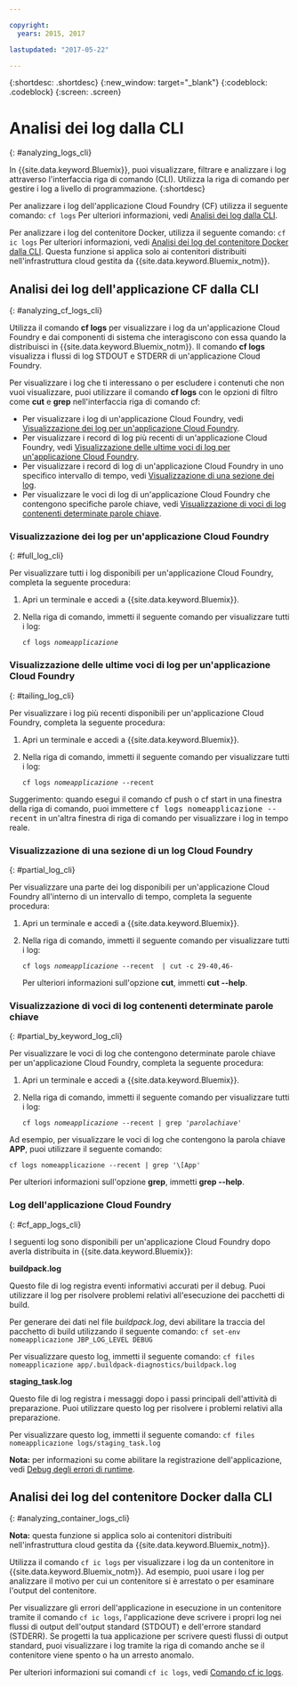 ```yaml
---

copyright:
  years: 2015, 2017

lastupdated: "2017-05-22"

---
```



{:shortdesc: .shortdesc}
{:new_window: target="_blank"}
{:codeblock: .codeblock}
{:screen: .screen}

# Analisi dei log dalla CLI
{: #analyzing_logs_cli}

In {{site.data.keyword.Bluemix}}, puoi visualizzare, filtrare e analizzare i log attraverso l'interfaccia riga di comando (CLI). Utilizza la riga di comando per gestire i log a livello di programmazione. 
{:shortdesc}

Per analizzare i log dell'applicazione Cloud Foundry (CF) utilizza il seguente comando: `cf logs`
Per ulteriori informazioni, vedi [Analisi dei log dalla CLI](logging_view_cli.html#analyzing_cf_logs_cli).

Per analizzare i log del contenitore Docker, utilizza il seguente comando: `cf ic logs`
Per ulteriori informazioni, vedi [Analisi dei log del contenitore Docker dalla CLI](logging_view_cli.html#analyzing_container_logs_cli). Questa funzione si applica solo ai contenitori distribuiti nell'infrastruttura cloud gestita da {{site.data.keyword.Bluemix_notm}}.


## Analisi dei log dell'applicazione CF dalla CLI
{: #analyzing_cf_logs_cli}

Utilizza il comando **cf logs** per visualizzare i log da un'applicazione Cloud Foundry e dai componenti di sistema che interagiscono con essa quando la distribuisci in {{site.data.keyword.Bluemix_notm}}. Il comando **cf logs** visualizza i flussi di log STDOUT e STDERR di un'applicazione Cloud Foundry.

Per visualizzare i log che ti interessano o per escludere i contenuti che non vuoi visualizzare, puoi utilizzare il comando **cf logs** con le opzioni di filtro come **cut** e **grep** nell'interfaccia riga di comando cf:

* Per visualizzare i log di un'applicazione Cloud Foundry, vedi [Visualizzazione dei log per un'applicazione Cloud Foundry](logging_view_cli.html#full_log_cli).
* Per visualizzare i record di log più recenti di un'applicazione Cloud Foundry, vedi [Visualizzazione delle ultime voci di log per un'applicazione Cloud Foundry](logging_view_cli.html#tailing_log_cli).
* Per visualizzare i record di log di un'applicazione Cloud Foundry in uno specifico intervallo di tempo, vedi [Visualizzazione di una sezione dei log](logging_view_cli.html#partial_log_cli).
* Per visualizzare le voci di log di un'applicazione Cloud Foundry che contengono specifiche parole chiave, vedi [Visualizzazione di voci di log contenenti determinate parole chiave](logging_view_cli.html#partial_by_keyword_log_cli).


### Visualizzazione dei log per un'applicazione Cloud Foundry
{: #full_log_cli}

Per visualizzare tutti i log disponibili per un'applicazione Cloud Foundry, completa la seguente procedura:

1. Apri un terminale e accedi a {{site.data.keyword.Bluemix}}.

2. Nella riga di comando, immetti il seguente comando per visualizzare tutti i log:

   <pre class="pre screen"><code>cf logs <var class="keyword varname">nomeapplicazione</var></code></pre>
   
   
### Visualizzazione delle ultime voci di log per un'applicazione Cloud Foundry
{: #tailing_log_cli}

Per visualizzare i log più recenti disponibili per un'applicazione Cloud Foundry, completa la seguente procedura:

1. Apri un terminale e accedi a {{site.data.keyword.Bluemix}}.

2. Nella riga di comando, immetti il seguente comando per visualizzare tutti i log:

     <pre class="pre screen"><code>cf logs <var class="keyword varname">nomeapplicazione</var> --recent</code></pre>

<div class="note tip"><span class="tiptitle">Suggerimento:</span> quando esegui il comando <span class="keyword cmdname">cf push</span> o <span class="keyword cmdname">cf
start</span> in una finestra della riga di comando, puoi immettere <samp class="ph codeph">cf
logs nomeapplicazione --recent</samp> in un'altra finestra di riga di comando per visualizzare
i log in tempo reale. </div>


### Visualizzazione di una sezione di un log Cloud Foundry
{: #partial_log_cli}

Per visualizzare una parte dei log disponibili per un'applicazione Cloud Foundry all'interno di un intervallo di tempo, completa la seguente procedura:

1. Apri un terminale e accedi a {{site.data.keyword.Bluemix}}.

2. Nella riga di comando, immetti il seguente comando per visualizzare tutti i log:

    <pre class="pre screen"><code>cf logs <var class="keyword varname">nomeapplicazione</var> --recent  | cut -c 29-40,46-</code></pre>
    
    Per ulteriori informazioni sull'opzione **cut**, immetti **cut --help**.


### Visualizzazione di voci di log contenenti determinate parole chiave
{: #partial_by_keyword_log_cli}

Per visualizzare le voci di log che contengono determinate parole chiave per un'applicazione Cloud Foundry, completa la seguente procedura:

1. Apri un terminale e accedi a {{site.data.keyword.Bluemix}}.

2. Nella riga di comando, immetti il seguente comando per visualizzare tutti i log:

    <pre class="pre screen"><code>cf logs <var class="keyword varname">nomeapplicazione</var> --recent | grep '<var class="keyword varname">parolachiave</var>'</code></pre>
    

Ad esempio, per visualizzare le voci di log che contengono la parola chiave **APP**, puoi utilizzare il seguente comando:

<pre class="pre screen"><code>cf logs nomeapplicazione --recent | grep '\[App'
</code></pre>

Per ulteriori informazioni sull'opzione **grep**, immetti **grep --help**.


### Log dell'applicazione Cloud Foundry
{: #cf_app_logs_cli}

I seguenti log sono disponibili per un'applicazione Cloud Foundry dopo averla distribuita in {{site.data.keyword.Bluemix}}:

**buildpack.log**

Questo file di log registra eventi informativi accurati per il
debug. Puoi utilizzare il log per risolvere problemi relativi all'esecuzione dei pacchetti di
build.

Per generare dei dati nel file *buildpack.log*, devi abilitare la traccia del pacchetto di build utilizzando il seguente comando: `cf set-env nomeapplicazione JBP_LOG_LEVEL DEBUG`
   
Per visualizzare questo log, immetti il seguente comando: `cf files nomeapplicazione app/.buildpack-diagnostics/buildpack.log`


**staging_task.log**

Questo file di log registra i messaggi dopo i passi principali dell'attività di
preparazione. Puoi utilizzare questo log per risolvere i problemi relativi alla
preparazione.

Per visualizzare questo log, immetti il seguente comando: `cf files nomeapplicazione logs/staging_task.log`


**Nota:** per informazioni su come abilitare la registrazione dell'applicazione, vedi [Debug degli errori di runtime](/docs/debug/index.html#debugging-runtime-errors).

## Analisi dei log del contenitore Docker dalla CLI
{: #analyzing_container_logs_cli}

**Nota:** questa funzione si applica solo ai contenitori distribuiti nell'infrastruttura cloud gestita da {{site.data.keyword.Bluemix_notm}}.

Utilizza il comando `cf ic logs` per visualizzare i log da un contenitore in {{site.data.keyword.Bluemix_notm}}. Ad esempio, puoi usare i log per analizzare il motivo per cui un contenitore si è arrestato o per esaminare l'output del contenitore. 

Per visualizzare gli errori dell'applicazione in esecuzione in un contenitore tramite il comando `cf ic logs`, l'applicazione deve scrivere i propri log nei flussi di output dell'output standard (STDOUT) e dell'errore standard (STDERR). Se progetti la tua applicazione per scrivere questi flussi di output standard, puoi visualizzare i log tramite la riga di comando anche se il contenitore viene spento o ha un arresto anomalo.

Per ulteriori informazioni sui comandi `cf ic logs`, vedi [Comando cf ic logs](/docs/containers/container_cli_reference_cfic.html#container_cli_reference_cfic__logs).


